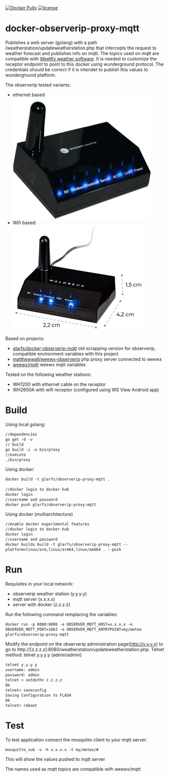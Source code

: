 [![Docker Pulls](https://img.shields.io/docker/pulls/glarfs/observerip-proxy-mqtt.svg)](https://hub.docker.com/r/glarfs/observerip-proxy-mqtt/)
[![license](https://img.shields.io/github/license/glarfs/docker-observerip-proxy-mqtt.svg)](https://github.com/glarfs/docker-observerip-proxy-mqtt/blob/master/LICENSE)
# docker-observerip-proxy-mqtt

Publishes a web server (golang) with a path /weatherstation/updateweatherstation.php that intercepts the request to weather forecast and publishes info on mqtt. The topics used on mqtt are compatible with [WeeWx weather software](https://github.com/weewx/weewx). It is needed to customize the receptor endpoint to point to this docker using wunderground protocol. The credentials should be correct if it is intendet to publish this values to wunderground platform.

The observerip tested variants:
* ethernet based ![observer ip ethernet](observerip-ethernet.gif)
* Wifi based: ![observer ip wifi](observerip-wifi.jpg)

Based on projects: 
* [glarfs/docker-observerip-mqtt](https://github.com/glarfs/docker-observerip-mqtt) old scrapping version for observerip, compatible environment variables with this project
* [matthewwall/weewx-observerip](https://github.com/matthewwall/weewx-observerip) php proxy server connected to weewx
* [weewx/mqtt](https://github.com/weewx/weewx/wiki/mqtt) weewx mqtt variables

Tested on the following weather stations:
* WH1200 with ethernet cable on the receptor
* WH2650A with wifi receptor (configured using WS View Android app)




# Build

Using local golang:
```
//dependencies
go get -d -v
// build
go build -i -o bin/proxy
//execute
./bin/proxy
```

Using docker:
```
docker build -t glarfs/observerip-proxy-mqtt .

//docker login to docker-hub
docker login
//username and password
docker push glarfs/observerip-proxy-mqtt
```

Using docker (multiarchitecture)
```
//enable docker experimental features
//docker login to docker-hub
docker login
//username and password
docker buildx build -t glarfs/observerip-proxy-mqtt --platform=linux/arm,linux/arm64,linux/amd64 . --push
```

# Run

Requisites in your local network:
* observerip weather station (y.y.y.y)
* mqtt server (x.x.x.x)
* server with docker (z.z.z.z)

Run the following command remplacing the variables:

```
docker run -p 8080:8080 -e OBSERVER_MQTT_HOST=x.x.x.x -e OBSERVER_MQTT_PORT=1883 -e OBSERVER_MQTT_ENTRYPOINT=my/meteo glarfs/observerip-proxy-mqtt
```

Modify the endpoint on the observerip administration page(http://y.y.y.y) to go to http://[z.z.z.z]:8080/weatherstation/updateweatherstation.php.
Telnet method: telnet y.y.y.y (admin/admin)
```
telnet y.y.y.y
username: admin
password: admin
telnet > setdsthn z.z.z.z
Ok
telnet> saveconfig
Saving Configuration to FLASH
Ok
telnet> reboot

```


# Test

To test application connect the mosquitto client to your mqtt server:
```
mosquitto_sub -v -h x.x.x.x -t my/meteo/#
```
This will show the values pushed to mqtt server

The names used as mqtt topics are compatible with weewx/mqtt
